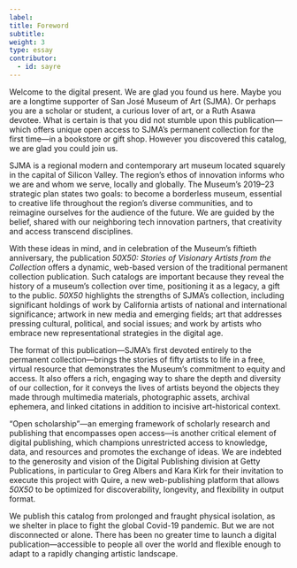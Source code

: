 ```yaml
---
label:
title: Foreword
subtitle:
weight: 3
type: essay
contributor:
  - id: sayre
---
```


Welcome to the digital present. We are glad you found us here. Maybe you are a longtime supporter of San José Museum of Art (SJMA). Or perhaps you are a scholar or student, a curious lover of art, or a Ruth Asawa devotee. What is certain is that you did not stumble upon this publication—which offers unique open access to SJMA’s permanent collection for the first time—in a bookstore or gift shop. However you discovered this catalog, we are glad you could join us.

SJMA is a regional modern and contemporary art museum located squarely in the capital of Silicon Valley. The region’s ethos of innovation informs who we are and whom we serve, locally and globally. The Museum’s 2019–23 strategic plan states two goals: to become a borderless museum, essential to creative life throughout the region’s diverse communities, and to reimagine ourselves for the audience of the future. We are guided by the belief, shared with our neighboring tech innovation partners, that creativity and access transcend disciplines.

With these ideas in mind, and in celebration of the Museum’s fiftieth anniversary, the publication *50X50: Stories of Visionary Artists from the Collection* offers a dynamic, web-based version of the traditional permanent collection publication. Such catalogs are important because they reveal the history of a museum’s collection over time, positioning it as a legacy, a gift to the public. *50X50* highlights the strengths of SJMA’s collection, including significant holdings of work by California artists of national and international significance; artwork in new media and emerging fields; art that addresses pressing cultural, political, and social issues; and work by artists who embrace new representational strategies in the digital age.

The format of this publication—SJMA’s first devoted entirely to the permanent collection—brings the stories of fifty artists to life in a free, virtual resource that demonstrates the Museum’s commitment to equity and access. It also offers a rich, engaging way to share the depth and diversity of our collection, for it conveys the lives of artists beyond the objects they made through multimedia materials, photographic assets, archival ephemera, and linked citations in addition to incisive art-historical context.

“Open scholarship”—an emerging framework of scholarly research and publishing that encompasses open access—is another critical element of digital publishing, which champions unrestricted access to knowledge, data, and resources and promotes the exchange of ideas. We are indebted to the generosity and vision of the Digital Publishing division at Getty Publications, in particular to Greg Albers and Kara Kirk for their invitation to execute this project with Quire, a new web-publishing platform that allows *50X50* to be optimized for discoverability, longevity, and flexibility in output format.

We publish this catalog from prolonged and fraught physical isolation, as we shelter in place to fight the global Covid-19 pandemic. But we are not disconnected or alone. There has been no greater time to launch a digital publication—accessible to people all over the world and flexible enough to adapt to a rapidly changing artistic landscape.
